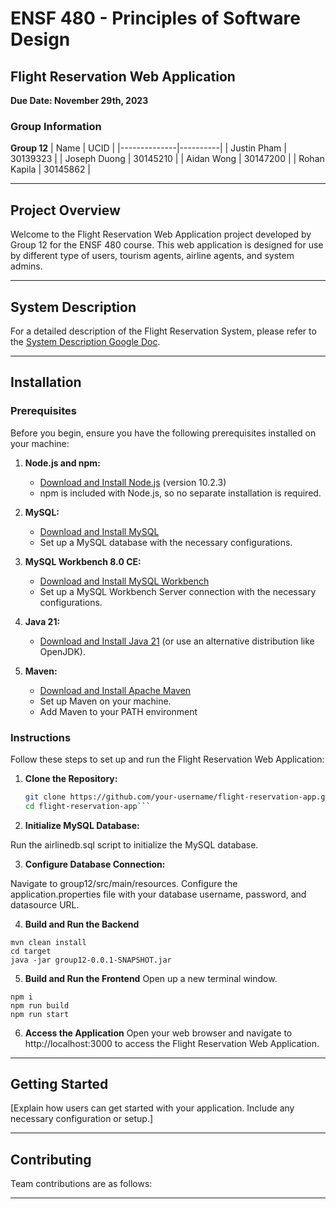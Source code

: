 
# ENSF 480 - Principles of Software Design
## Flight Reservation Web Application

**Due Date: November 29th, 2023**

### Group Information
**Group 12**
| Name         | UCID     |
|--------------|----------|
| Justin Pham  | 30139323 |
| Joseph Duong | 30145210 |
| Aidan Wong   | 30147200 |
| Rohan Kapila | 30145862 |

---

## Project Overview

Welcome to the Flight Reservation Web Application project developed by Group 12 for the ENSF 480 course. This web application is designed for use by different type of users, tourism agents, airline agents, and system admins.

---

## System Description
For a detailed description of the Flight Reservation System, please refer to the [System Description Google Doc](https://docs.google.com/document/d/1gUVZPgaqqJ3SIKTWbacnzj1G4kotSuN4hx77lC0c1o0/edit?usp=sharing).

---

## Installation

### Prerequisites

Before you begin, ensure you have the following prerequisites installed on your machine:

1. **Node.js and npm:**

   - [Download and Install Node.js](https://nodejs.org/) (version 10.2.3)
   - npm is included with Node.js, so no separate installation is required.

2. **MySQL:**

   - [Download and Install MySQL](https://www.mysql.com/) 
   - Set up a MySQL database with the necessary configurations.

3. **MySQL Workbench 8.0 CE:**

   - [Download and Install MySQL Workbench](https://dev.mysql.com/downloads/workbench/)
   - Set up a MySQL Workbench Server connection with the necessary configurations.

4. **Java 21:**

   - [Download and Install Java 21](https://www.oracle.com/java/technologies/javase-jdk21-downloads.html) (or use an alternative distribution like OpenJDK).

5. **Maven:**

   - [Download and Install Apache Maven](https://maven.apache.org/download.cgi)
   - Set up Maven on your machine.
   - Add Maven to your PATH environment


### Instructions

Follow these steps to set up and run the Flight Reservation Web Application:

1. **Clone the Repository:**

   ```bash
   git clone https://github.com/your-username/flight-reservation-app.git
   cd flight-reservation-app```
2. **Initialize MySQL Database:**

Run the airlinedb.sql script to initialize the MySQL database.

3. **Configure Database Connection:**

Navigate to group12/src/main/resources.
Configure the application.properties file with your database username, password, and datasource URL.

4. **Build and Run the Backend**
```cd ..  # Navigate back to the root directory
mvn clean install
cd target
java -jar group12-0.0.1-SNAPSHOT.jar
```



5. **Build and Run the Frontend**
Open up a new terminal window.
```cd 480airlines
npm i
npm run build
npm run start
```

6. **Access the Application**
Open your web browser and navigate to http://localhost:3000 to access the Flight Reservation Web Application. 

---

## Getting Started

[Explain how users can get started with your application. Include any necessary configuration or setup.]

---

## Contributing

Team contributions are as follows:


---
